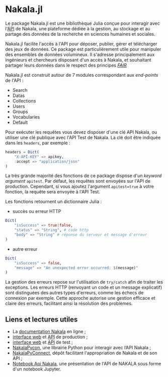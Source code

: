 # Nakala.jl

Le package Nakala.jl est une bibliothèque Julia conçue pour interagir avec l'[API](https://fr.wikipedia.org/wiki/Interface_de_programmation) de Nakala, une plateforme dédiée à la gestion, au stockage et au partage des données de la recherche en sciences humaines et sociales.

Nakala.jl facilite l'accès à l'API pour déposer, publier, gérer et télécharger des jeux de données. Ce package est particulièrement utile pour manipuler des ensembles de données volumineux. Il s'adresse principalement aux ingénieurs et chercheurs disposant d'un accès à Nakala, et souhaitant partager leurs données dans le respect des principes [*FAIR*](https://fr.wikipedia.org/wiki/Fair_data) 

Nakala.jl est construit autour de 7 modules correspondant aux *end-points* de l'API :

- Search
- Datas
- Collections
- Users
- Groups
- Vocabularies
- Default

Pour exécuter les requêtes vous devez disposer d'une clé API Nakala, ou utiliser une clé publique avec l'API Test de Nakala. La clé doit être indiquée dans les `headers`, par exemple : 

```julia
headers = Dict(
    "X-API-KEY" => apikey,
    :accept => "application/json"
)
```

La très grande majorité des fonctions de ce package dispose d'un *keyword argument* `apitest`. Par défaut, les requêtes sont envoyées sur l'API de production. Cependant, si vous ajoutez l'argument `apitest=true` à votre fonction, la requête sera envoyée à l'API Test.

Les fonctions retournent un dictionnaire Julia :

- succès ou erreur HTTP
```julia
Dict(
    "isSuccess" => true|false,
    "status" => "String", # code http
    "body" => "String" # réponse du serveur et message d'erreur
)
```

- autre erreur
```julia
Dict(
    "isSuccess" => false,
    "message" => "An unexpected error occurred: $(message)"
)
```

La gestion des erreurs repose sur l'utilisation de `try/catch` afin de traiter les exceptions. Les erreurs HTTP (renvoyant un code et un message explicatif) sont distinguées des autres types d'erreurs, comme les échecs de connexion par exemple. Cette approche autorise une gestion efficace et claire des erreurs, facilitant ainsi la résolution des problèmes.

<!-- @todo 
    prise en charge XML
-->

## Liens et lectures utiles

- La [documentation Nakala](https://documentation.huma-num.fr/nakala/) en ligne ;
- [interface web](https://nakala.fr/) et [API](https://api.nakala.fr/doc) de production ;
- [interface web](https://test.nakala.fr/) et [API](https://apitest.nakala.fr/doc) de test ;
- [NakalaPycon](https://gitlab.huma-num.fr/mshs-poitiers/plateforme/nakalapycon), une librairie Python pour interagir avec l’API Nakala ;
- [NakalaPyConnect](https://gitlab.huma-num.fr/mnauge/nakalapyconnect), dépôt facilitant l'appropriation de Nakala et de son API ; 
- [Notebook Api Nakala](https://gitlab.huma-num.fr/huma-num-public/notebook-api-nakala), une présentation de l'API de NAKALA sous forme d'un notebook Jupyter.
 
